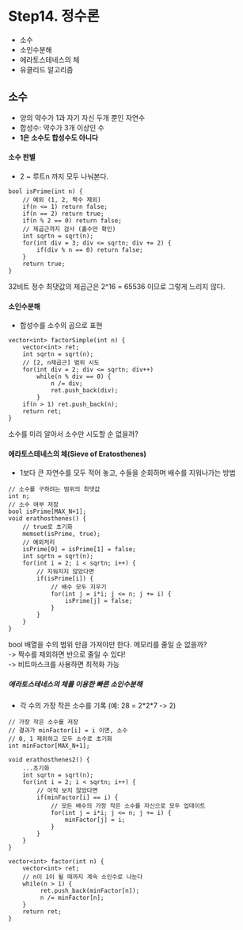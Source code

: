 # Step14. 정수론
- 소수
- 소인수분해
- 에라토스테네스의 체
- 유클리드 알고리즘

## 소수
- 양의 약수가 1과 자기 자신 두개 뿐인 자연수
- 합성수: 약수가 3개 이상인 수
- **1은 소수도 합성수도 아니다**

#### 소수 판별
-  2 ~ 루트n 까지 모두 나눠본다.
 
~~~
bool isPrime(int n) {
	// 예외 (1, 2, 짝수 제외)
	if(n <= 1) return false;
	if(n == 2) return true;
	if(n % 2 == 0) return false;
	// 제곱근까지 검사 (홀수만 확인)
	int sqrtn = sqrt(n);
	for(int div = 3; div <= sqrtn; div += 2) {
		if(div % n == 0) return false;
	}
	return true;
}
~~~

32비트 정수 최댓값의 제곱근은 2^16 = 65536 이므로 그렇게 느리지 않다.

#### 소인수분해
- 합성수를 소수의 곱으로 표현

~~~
vector<int> factorSimple(int n) {
	vector<int> ret;
	int sqrtn = sqrt(n);
	// [2, n제곱근] 범위 시도
	for(int div = 2; div <= sqrtn; div++) 
		while(n % div == 0) {
			n /= div;
			ret.push_back(div);
		}
	if(n > 1) ret.push_back(n);
	return ret;
}
~~~
소수를 미리 알아서 소수만 시도할 순 없을까?


#### 에라토스테네스의 체(Sieve of Eratosthenes)
- 1보다 큰 자연수를 모두 적어 놓고, 수들을 순회하며 배수를 지워나가는 방법

~~~
// 소수를 구하려는 범위의 최댓값
int n;
// 소수 여부 저장
bool isPrime[MAX_N+1];
void erathosthenes() {
	// true로 초기화
	memset(isPrime, true);
	// 예외처리
	isPrime[0] = isPrime[1] = false;
	int sqrtn = sqrt(n);
	for(int i = 2; i < sqrtn; i++) {
		// 지워지지 않았다면
		if(isPrime[i]) {
			// 배수 모두 지우기
			for(int j = i*i; j <= n; j += i) {
				isPrime[j] = false;
			}
		}
	}
}
~~~

bool 배열을 수의 범위 만큼 가져야만 한다. 메모리를 줄일 순 없을까?   
-> 짝수를 제외하면 반으로 줄일 수 있다!   
-> 비트마스크를 사용하면 최적화 가능

##### 에라토스테네스의 체를 이용한 빠른 소인수분해
- 각 수의 가장 작은 소수를 기록 (예: 28 = 2\*2\*7 -> 2)

~~~
// 가장 작은 소수를 저장
// 결과가 minFactor[i] = i 이면, 소수
// 0, 1 제외하고 모두 소수로 초기화
int minFactor[MAX_N+1];

void erathosthenes2() {
	...초기화
	int sqrtn = sqrt(n);
	for(int i = 2; i < sqrtn; i++) {
		// 아직 보지 않았다면
		if(minFactor[i] == i) {
			// 모든 배수의 가장 작은 소수를 자신으로 모두 업데이트
			for(int j = i*i; j <= n; j += i) {
				minFactor[j] = i;
			}
		}
	}
}

vector<int> factor(int n) {
	vector<int> ret;
	// n이 1이 될 때까지 계속 소인수로 나눈다
	while(n > 1) {
		 ret.push_back(minFactor[n]);
		 n /= minFactor[n];
	}
	return ret;
}

~~~